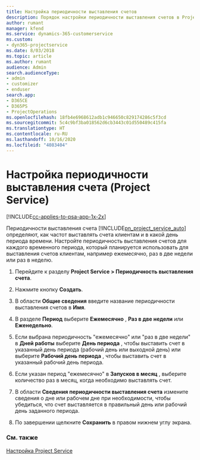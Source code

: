```yaml
---
title: Настройка периодичности выставления счетов
description: Порядок настройки периодичности выставления счетов в Project Service
author: rumant
manager: kfend
ms.service: dynamics-365-customerservice
ms.custom:
- dyn365-projectservice
ms.date: 8/03/2018
ms.topic: article
ms.author: rumant
audience: Admin
search.audienceType:
- admin
- customizer
- enduser
search.app:
- D365CE
- D365PS
- ProjectOperations
ms.openlocfilehash: 18fb4e6968612adb1c946650c829174286c5f3cd
ms.sourcegitcommit: 5c4c9bf3ba018562d6cb3443c01d550489c415fa
ms.translationtype: HT
ms.contentlocale: ru-RU
ms.lasthandoff: 10/16/2020
ms.locfileid: "4083404"
---
```

# <a name="set-up-invoice-frequencies-project-service"></a>Настройка периодичности выставления счета (Project Service)

[!INCLUDE[cc-applies-to-psa-app-1x-2x](../includes/cc-applies-to-psa-app-1x-2x.md)]

Периодичности выставления счета [!INCLUDE[pn_project_service_auto](../includes/pn-project-service-auto.md)] определяют, как частот выставлять счета клиентам и в какой день периода времени. Настройте периодичность выставления счетов для каждого временного периода, который планируется использовать для выставления счетов клиентам, например ежемесячно, раз в две недели или раз в неделю.  
  
1.  Перейдите к разделу **Project Service > Периодичность выставления счета**.  
  
2.  Нажмите кнопку **Создать**.  
  
3.  В области **Общие сведения** введите название периодичности выставления счетов в **Имя**.  
  
4.  В разделе **Период** выберите **Ежемесячно** , **Раз в две недели** или **Еженедельно**.  
  
5.  Если выбрана периодичность "ежемесячно" или "раз в две недели" в **Дней работы** выберите **День периода** , чтобы выставить счет в указанный день периода (рабочий день или выходной день) или выберите **Рабочий день периода** , чтобы выставить счет в указанный рабочий день периода.  
  
6.  Если указан период "ежемесячно" в **Запусков в месяц** , выберите количество раз в месяц, когда необходимо выставлять счет.  
  
7.  В области **Сведения периодичности выставления счета** измените сведения о дне или рабочем дне при необходимости, чтобы убедиться, что счет выставляется в правильный день или рабочий день заданного периода.  
  
8.  По завершении щелкните **Сохранить** в правом нижнем углу экрана.  
  
### <a name="see-also"></a>См. также  
 [Настройка Project Service](../psa/configure.md)
